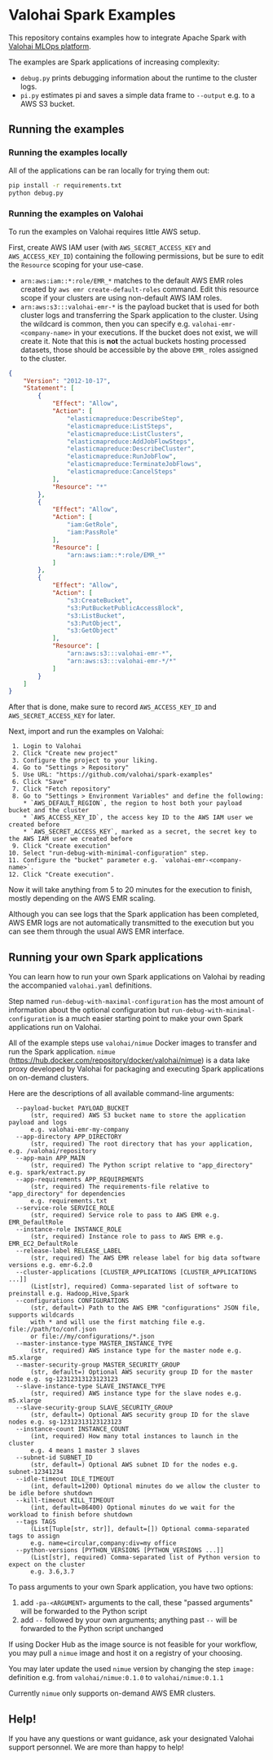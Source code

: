# Valohai Spark Examples

This repository contains examples how to integrate Apache Spark with [Valohai MLOps platform][vh].

The examples are Spark applications of increasing complexity:

* `debug.py` prints debugging information about the runtime to the cluster logs.
* `pi.py` estimates pi and saves a simple data frame to `--output` e.g. to a AWS S3 bucket.

## Running the examples

### Running the examples locally

All of the applications can be ran locally for trying them out:

```bash
pip install -r requirements.txt
python debug.py
```

### Running the examples on Valohai

To run the examples on Valohai requires little AWS setup.

First, create AWS IAM user (with `AWS_SECRET_ACCESS_KEY` and `AWS_ACCESS_KEY_ID`) containing the following permissions, 
but be sure to edit the `Resource` scoping for your use-case.

* `arn:aws:iam::*:role/EMR_*` matches to the default AWS EMR roles created by `aws emr create-default-roles` command.
   Edit this resource scope if your clusters are using non-default AWS IAM roles.
* `arn:aws:s3:::valohai-emr-*` is the payload bucket that is used for both cluster logs and transferring 
   the Spark application to the cluster. Using the wildcard is common, then you can specify e.g. 
   `valohai-emr-<company-name>` in your executions. If the bucket does not exist, we will create it.
   Note that this is **not** the actual buckets hosting processed datasets, those should be accessible by 
   the above `EMR_` roles assigned to the cluster.

```json
{
    "Version": "2012-10-17",
    "Statement": [
        {
            "Effect": "Allow",
            "Action": [
                "elasticmapreduce:DescribeStep",
                "elasticmapreduce:ListSteps",
                "elasticmapreduce:ListClusters",
                "elasticmapreduce:AddJobFlowSteps",
                "elasticmapreduce:DescribeCluster",
                "elasticmapreduce:RunJobFlow",
                "elasticmapreduce:TerminateJobFlows",
                "elasticmapreduce:CancelSteps"
            ],
            "Resource": "*"
        },
        {
            "Effect": "Allow",
            "Action": [
                "iam:GetRole",
                "iam:PassRole"
            ],
            "Resource": [
                "arn:aws:iam::*:role/EMR_*"
            ]
        },
        {
            "Effect": "Allow",
            "Action": [
                "s3:CreateBucket",
                "s3:PutBucketPublicAccessBlock",
                "s3:ListBucket",
                "s3:PutObject",
                "s3:GetObject"
            ],
            "Resource": [
                "arn:aws:s3:::valohai-emr-*",
                "arn:aws:s3:::valohai-emr-*/*"
            ]
        }
    ]
}
```

After that is done, make sure to record `AWS_ACCESS_KEY_ID` and `AWS_SECRET_ACCESS_KEY` for later.

Next, import and run the examples on Valohai:

```
 1. Login to Valohai
 2. Click "Create new project"
 3. Configure the project to your liking.
 4. Go to "Settings > Repository"
 5. Use URL: "https://github.com/valohai/spark-examples"
 6. Click "Save"
 7. Click "Fetch repository"
 8. Go to "Settings > Environment Variables" and define the following:
    * `AWS_DEFAULT_REGION`, the region to host both your payload bucket and the cluster
    * `AWS_ACCESS_KEY_ID`, the access key ID to the AWS IAM user we created before
    * `AWS_SECRET_ACCESS_KEY`, marked as a secret, the secret key to the AWS IAM user we created before
 9. Click "Create execution"
10. Select "run-debug-with-minimal-configuration" step.
11. Configure the "bucket" parameter e.g. `valohai-emr-<company-name>`.
12. Click "Create execution".
```

Now it will take anything from 5 to 20 minutes for the execution to finish, mostly depending on the AWS EMR scaling.

Although you can see logs that the Spark application has been completed, 
AWS EMR logs are not automatically transmitted to the execution
but you can see them through the usual AWS EMR interface. 

## Running your own Spark applications 

You can learn how to run your own Spark applications on Valohai by reading the accompanied `valohai.yaml` definitions.

Step named `run-debug-with-maximal-configuration` has the most amount of information about the optional configuration
but `run-debug-with-minimal-configuration` is a much easier starting point to make your own Spark applications 
run on Valohai.

All of the example steps use `valohai/nimue` Docker images to transfer and run the Spark application. `nimue` 
(https://hub.docker.com/repository/docker/valohai/nimue) is a data lake proxy developed by Valohai
for packaging and executing Spark applications on on-demand clusters.

Here are the descriptions of all available command-line arguments:

```
  --payload-bucket PAYLOAD_BUCKET
      (str, required) AWS S3 bucket name to store the application payload and logs 
      e.g. valohai-emr-my-company
  --app-directory APP_DIRECTORY
      (str, required) The root directory that has your application, e.g. /valohai/repository
  --app-main APP_MAIN   
      (str, required) The Python script relative to "app_directory" e.g. spark/extract.py
  --app-requirements APP_REQUIREMENTS
      (str, required) The requirements-file relative to "app_directory" for dependencies 
      e.g. requirements.txt
  --service-role SERVICE_ROLE
      (str, required) Service role to pass to AWS EMR e.g. EMR_DefaultRole
  --instance-role INSTANCE_ROLE
      (str, required) Instance role to pass to AWS EMR e.g. EMR_EC2_DefaultRole
  --release-label RELEASE_LABEL
      (str, required) The AWS EMR release label for big data software versions e.g. emr-6.2.0
  --cluster-applications [CLUSTER_APPLICATIONS [CLUSTER_APPLICATIONS ...]]
      (List[str], required) Comma-separated list of software to preinstall e.g. Hadoop,Hive,Spark
  --configurations CONFIGURATIONS
      (str, default=) Path to the AWS EMR "configurations" JSON file, supports wildcards 
      with * and will use the first matching file e.g. file://path/to/conf.json 
      or file://my/configurations/*.json
  --master-instance-type MASTER_INSTANCE_TYPE
      (str, required) AWS instance type for the master node e.g. m5.xlarge
  --master-security-group MASTER_SECURITY_GROUP
      (str, default=) Optional AWS security group ID for the master node e.g. sg-12312313123123123
  --slave-instance-type SLAVE_INSTANCE_TYPE
      (str, required) AWS instance type for the slave nodes e.g. m5.xlarge
  --slave-security-group SLAVE_SECURITY_GROUP
      (str, default=) Optional AWS security group ID for the slave nodes e.g. sg-12312313123123123
  --instance-count INSTANCE_COUNT
      (int, required) How many total instances to launch in the cluster 
      e.g. 4 means 1 master 3 slaves
  --subnet-id SUBNET_ID
      (str, default=) Optional AWS subnet ID for the nodes e.g. subnet-12341234
  --idle-timeout IDLE_TIMEOUT
      (int, default=1200) Optional minutes do we allow the cluster to be idle before shutdown
  --kill-timeout KILL_TIMEOUT
      (int, default=86400) Optional minutes do we wait for the workload to finish before shutdown
  --tags TAGS           
      (List[Tuple[str, str]], default=[]) Optional comma-separated tags to assign
      e.g. name=circular,company:div=my office
  --python-versions [PYTHON_VERSIONS [PYTHON_VERSIONS ...]]
      (List[str], required) Comma-separated list of Python version to expect on the cluster 
      e.g. 3.6,3.7
```

To pass arguments to your own Spark application, you have two options:

1. add `-pa-<ARGUMENT>` arguments to the call, these "passed arguments" will be forwarded to the Python script
2. add `--` followed by your own arguments; anything past `--` will be forwarded to the Python script unchanged

If using Docker Hub as the image source is not feasible for your workflow, you may pull a `nimue` image and host it on 
a registry of your choosing.

You may later update the used `nimue` version by changing the step `image:` definition 
e.g. from `valohai/nimue:0.1.0` to `valohai/nimue:0.1.1`

Currently `nimue` only supports on-demand AWS EMR clusters.

## Help!

If you have any questions or want guidance, ask your designated Valohai support personnel. 
We are more than happy to help!

[vh]: https://valohai.com/
